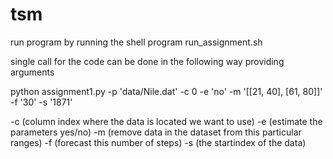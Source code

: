 # tsm
run program by running the shell program run_assignment.sh

single call for the code can be done in the following way providing arguments

python assignment1.py -p 'data/Nile.dat' -c 0 -e 'no' -m '[[21, 40], [61, 80]]' -f '30' -s '1871'

-c (column index where the data is located we want to use)
-e (estimate the parameters yes/no)
-m (remove data in the dataset from this particular ranges)
-f (forecast this number of steps)
-s (the startindex of the data)